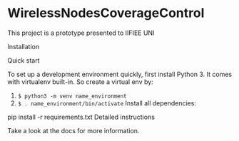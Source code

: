 # WirelessNodesCoverageControl
This project is a prototype presented to IIFIEE UNI

Installation

Quick start

To set up a development environment quickly, first install Python 3. It comes with virtualenv built-in. So create a virtual env by:

1. `$ python3 -m venv name_environment`
2. `$ . name_environment/bin/activate`
Install all dependencies:

pip install -r requirements.txt
Detailed instructions

Take a look at the docs for more information.
